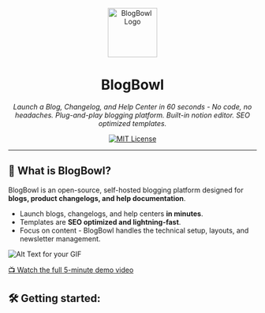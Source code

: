 <p align="center">
  <img src="https://framerusercontent.com/images/tjgm6B1wvt21XiKVxIqd25n6aQ.png" alt="BlogBowl Logo" width="100">
</p>

<h1 align="center">BlogBowl</h1>

<p align="center">
  <i>Launch a Blog, Changelog, and Help Center in 60 seconds - No code, no headaches. Plug-and-play blogging platform. Built-in notion editor. SEO optimized templates.</i>
</p>

<p align="center">
  <a href="https://github.com/BlogBowl/BlogBowl/master/LICENSE">
    <img src="https://img.shields.io/github/license/BlogBowl/BlogBowl.svg" alt="MIT License" />
  </a>
</p>

---

## 🚀 What is BlogBowl?
BlogBowl is an open-source, self-hosted blogging platform designed for **blogs, product changelogs, and help documentation**.

- Launch blogs, changelogs, and help centers **in minutes**.
- Templates are **SEO optimized and lightning-fast**.
- Focus on content - BlogBowl handles the technical setup, layouts, and newsletter management.

![Alt Text for your GIF](https://blogbowl-gen.sfo3.cdn.digitaloceanspaces.com/other/blogbowl-demo.gif)

[📺 Watch the full 5-minute demo video](https://www.blogbowl.io/blog-hosting#demo)

## 🛠 Getting started:


